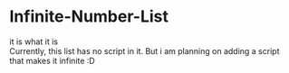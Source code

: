 # Infinite-Number-List
it is what it is </br>
Currently, this list has no script in it. But i am planning on adding a script that makes it infinite :D

